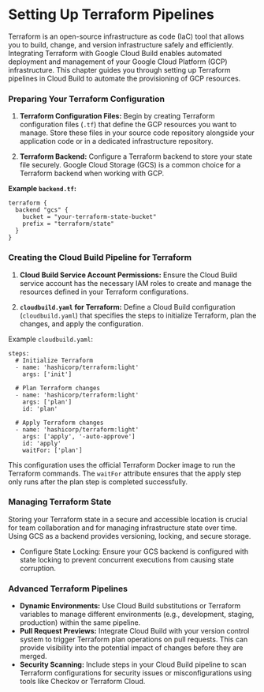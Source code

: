 # Setting Up Terraform Pipelines

Terraform is an open-source infrastructure as code (IaC) tool that allows you to build, change, and version infrastructure safely and efficiently. Integrating Terraform with Google Cloud Build enables automated deployment and management of your Google Cloud Platform (GCP) infrastructure. This chapter guides you through setting up Terraform pipelines in Cloud Build to automate the provisioning of GCP resources.

### Preparing Your Terraform Configuration

1. **Terraform Configuration Files:** Begin by creating Terraform configuration files (`.tf`) that define the GCP resources you want to manage. Store these files in your source code repository alongside your application code or in a dedicated infrastructure repository.

2. **Terraform Backend:** Configure a Terraform backend to store your state file securely. Google Cloud Storage (GCS) is a common choice for a Terraform backend when working with GCP.

**Example `backend.tf`:**

```
terraform {
  backend "gcs" {
    bucket = "your-terraform-state-bucket"
    prefix = "terraform/state"
  }
}
```

### Creating the Cloud Build Pipeline for Terraform

1. **Cloud Build Service Account Permissions:** Ensure the Cloud Build service account has the necessary IAM roles to create and manage the resources defined in your Terraform configurations.

2. **`cloudbuild.yaml` for Terraform:** Define a Cloud Build configuration (`cloudbuild.yaml`) that specifies the steps to initialize Terraform, plan the changes, and apply the configuration.

Example `cloudbuild.yaml`:

```
steps:
  # Initialize Terraform
  - name: 'hashicorp/terraform:light'
    args: ['init']
  
  # Plan Terraform changes
  - name: 'hashicorp/terraform:light'
    args: ['plan']
    id: 'plan'
  
  # Apply Terraform changes
  - name: 'hashicorp/terraform:light'
    args: ['apply', '-auto-approve']
    id: 'apply'
    waitFor: ['plan']
```

This configuration uses the official Terraform Docker image to run the Terraform commands. The `waitFor` attribute ensures that the apply step only runs after the plan step is completed successfully.

### Managing Terraform State
Storing your Terraform state in a secure and accessible location is crucial for team collaboration and for managing infrastructure state over time. Using GCS as a backend provides versioning, locking, and secure storage.

- Configure State Locking: Ensure your GCS backend is configured with state locking to prevent concurrent executions from causing state corruption.

### Advanced Terraform Pipelines

- **Dynamic Environments:** Use Cloud Build substitutions or Terraform variables to manage different environments (e.g., development, staging, production) within the same pipeline.
- **Pull Request Previews:** Integrate Cloud Build with your version control system to trigger Terraform plan operations on pull requests. This can provide visibility into the potential impact of changes before they are merged.
- **Security Scanning:** Include steps in your Cloud Build pipeline to scan Terraform configurations for security issues or misconfigurations using tools like Checkov or Terraform Cloud.